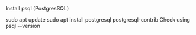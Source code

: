 Install psql (PostgresSQL)

sudo apt update
sudo apt install postgresql postgresql-contrib
Check  using psql --version
